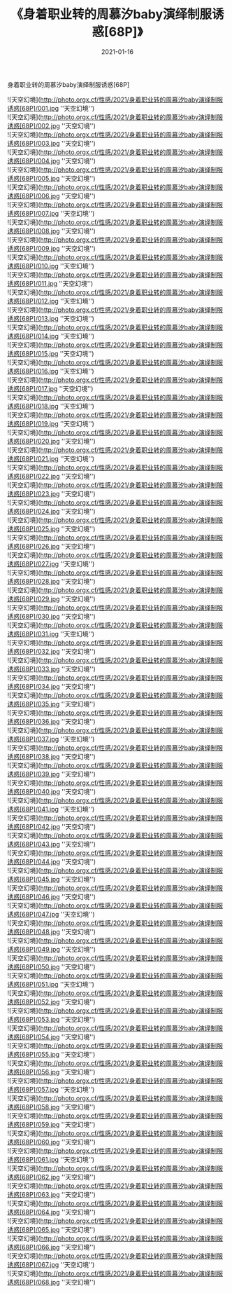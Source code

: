 ﻿---
layout: post
title:  《身着职业转的周慕汐baby演绎制服诱惑[68P]》
date:   2021-01-16
img: http://photo.orgx.cf/性感/2021/身着职业转的周慕汐baby演绎制服诱惑[68P]/000.jpg
categories: [美女, 性感, 泳衣]
---

身着职业转的周慕汐baby演绎制服诱惑[68P]



![天空幻境](http://photo.orgx.cf/性感/2021/身着职业转的周慕汐baby演绎制服诱惑[68P]/001.jpg ''天空幻境'') <br>
![天空幻境](http://photo.orgx.cf/性感/2021/身着职业转的周慕汐baby演绎制服诱惑[68P]/002.jpg ''天空幻境'') <br>
![天空幻境](http://photo.orgx.cf/性感/2021/身着职业转的周慕汐baby演绎制服诱惑[68P]/003.jpg ''天空幻境'') <br>
![天空幻境](http://photo.orgx.cf/性感/2021/身着职业转的周慕汐baby演绎制服诱惑[68P]/004.jpg ''天空幻境'') <br>
![天空幻境](http://photo.orgx.cf/性感/2021/身着职业转的周慕汐baby演绎制服诱惑[68P]/005.jpg ''天空幻境'') <br>
![天空幻境](http://photo.orgx.cf/性感/2021/身着职业转的周慕汐baby演绎制服诱惑[68P]/006.jpg ''天空幻境'') <br>
![天空幻境](http://photo.orgx.cf/性感/2021/身着职业转的周慕汐baby演绎制服诱惑[68P]/007.jpg ''天空幻境'') <br>
![天空幻境](http://photo.orgx.cf/性感/2021/身着职业转的周慕汐baby演绎制服诱惑[68P]/008.jpg ''天空幻境'') <br>
![天空幻境](http://photo.orgx.cf/性感/2021/身着职业转的周慕汐baby演绎制服诱惑[68P]/009.jpg ''天空幻境'') <br>
![天空幻境](http://photo.orgx.cf/性感/2021/身着职业转的周慕汐baby演绎制服诱惑[68P]/010.jpg ''天空幻境'') <br>
![天空幻境](http://photo.orgx.cf/性感/2021/身着职业转的周慕汐baby演绎制服诱惑[68P]/011.jpg ''天空幻境'') <br>
![天空幻境](http://photo.orgx.cf/性感/2021/身着职业转的周慕汐baby演绎制服诱惑[68P]/012.jpg ''天空幻境'') <br>
![天空幻境](http://photo.orgx.cf/性感/2021/身着职业转的周慕汐baby演绎制服诱惑[68P]/013.jpg ''天空幻境'') <br>
![天空幻境](http://photo.orgx.cf/性感/2021/身着职业转的周慕汐baby演绎制服诱惑[68P]/014.jpg ''天空幻境'') <br>
![天空幻境](http://photo.orgx.cf/性感/2021/身着职业转的周慕汐baby演绎制服诱惑[68P]/015.jpg ''天空幻境'') <br>
![天空幻境](http://photo.orgx.cf/性感/2021/身着职业转的周慕汐baby演绎制服诱惑[68P]/016.jpg ''天空幻境'') <br>
![天空幻境](http://photo.orgx.cf/性感/2021/身着职业转的周慕汐baby演绎制服诱惑[68P]/017.jpg ''天空幻境'') <br>
![天空幻境](http://photo.orgx.cf/性感/2021/身着职业转的周慕汐baby演绎制服诱惑[68P]/018.jpg ''天空幻境'') <br>
![天空幻境](http://photo.orgx.cf/性感/2021/身着职业转的周慕汐baby演绎制服诱惑[68P]/019.jpg ''天空幻境'') <br>
![天空幻境](http://photo.orgx.cf/性感/2021/身着职业转的周慕汐baby演绎制服诱惑[68P]/020.jpg ''天空幻境'') <br>
![天空幻境](http://photo.orgx.cf/性感/2021/身着职业转的周慕汐baby演绎制服诱惑[68P]/021.jpg ''天空幻境'') <br>
![天空幻境](http://photo.orgx.cf/性感/2021/身着职业转的周慕汐baby演绎制服诱惑[68P]/022.jpg ''天空幻境'') <br>
![天空幻境](http://photo.orgx.cf/性感/2021/身着职业转的周慕汐baby演绎制服诱惑[68P]/023.jpg ''天空幻境'') <br>
![天空幻境](http://photo.orgx.cf/性感/2021/身着职业转的周慕汐baby演绎制服诱惑[68P]/024.jpg ''天空幻境'') <br>
![天空幻境](http://photo.orgx.cf/性感/2021/身着职业转的周慕汐baby演绎制服诱惑[68P]/025.jpg ''天空幻境'') <br>
![天空幻境](http://photo.orgx.cf/性感/2021/身着职业转的周慕汐baby演绎制服诱惑[68P]/026.jpg ''天空幻境'') <br>
![天空幻境](http://photo.orgx.cf/性感/2021/身着职业转的周慕汐baby演绎制服诱惑[68P]/027.jpg ''天空幻境'') <br>
![天空幻境](http://photo.orgx.cf/性感/2021/身着职业转的周慕汐baby演绎制服诱惑[68P]/028.jpg ''天空幻境'') <br>
![天空幻境](http://photo.orgx.cf/性感/2021/身着职业转的周慕汐baby演绎制服诱惑[68P]/029.jpg ''天空幻境'') <br>
![天空幻境](http://photo.orgx.cf/性感/2021/身着职业转的周慕汐baby演绎制服诱惑[68P]/030.jpg ''天空幻境'') <br>
![天空幻境](http://photo.orgx.cf/性感/2021/身着职业转的周慕汐baby演绎制服诱惑[68P]/031.jpg ''天空幻境'') <br>
![天空幻境](http://photo.orgx.cf/性感/2021/身着职业转的周慕汐baby演绎制服诱惑[68P]/032.jpg ''天空幻境'') <br>
![天空幻境](http://photo.orgx.cf/性感/2021/身着职业转的周慕汐baby演绎制服诱惑[68P]/033.jpg ''天空幻境'') <br>
![天空幻境](http://photo.orgx.cf/性感/2021/身着职业转的周慕汐baby演绎制服诱惑[68P]/034.jpg ''天空幻境'') <br>
![天空幻境](http://photo.orgx.cf/性感/2021/身着职业转的周慕汐baby演绎制服诱惑[68P]/035.jpg ''天空幻境'') <br>
![天空幻境](http://photo.orgx.cf/性感/2021/身着职业转的周慕汐baby演绎制服诱惑[68P]/036.jpg ''天空幻境'') <br>
![天空幻境](http://photo.orgx.cf/性感/2021/身着职业转的周慕汐baby演绎制服诱惑[68P]/037.jpg ''天空幻境'') <br>
![天空幻境](http://photo.orgx.cf/性感/2021/身着职业转的周慕汐baby演绎制服诱惑[68P]/038.jpg ''天空幻境'') <br>
![天空幻境](http://photo.orgx.cf/性感/2021/身着职业转的周慕汐baby演绎制服诱惑[68P]/039.jpg ''天空幻境'') <br>
![天空幻境](http://photo.orgx.cf/性感/2021/身着职业转的周慕汐baby演绎制服诱惑[68P]/040.jpg ''天空幻境'') <br>
![天空幻境](http://photo.orgx.cf/性感/2021/身着职业转的周慕汐baby演绎制服诱惑[68P]/041.jpg ''天空幻境'') <br>
![天空幻境](http://photo.orgx.cf/性感/2021/身着职业转的周慕汐baby演绎制服诱惑[68P]/042.jpg ''天空幻境'') <br>
![天空幻境](http://photo.orgx.cf/性感/2021/身着职业转的周慕汐baby演绎制服诱惑[68P]/043.jpg ''天空幻境'') <br>
![天空幻境](http://photo.orgx.cf/性感/2021/身着职业转的周慕汐baby演绎制服诱惑[68P]/044.jpg ''天空幻境'') <br>
![天空幻境](http://photo.orgx.cf/性感/2021/身着职业转的周慕汐baby演绎制服诱惑[68P]/045.jpg ''天空幻境'') <br>
![天空幻境](http://photo.orgx.cf/性感/2021/身着职业转的周慕汐baby演绎制服诱惑[68P]/046.jpg ''天空幻境'') <br>
![天空幻境](http://photo.orgx.cf/性感/2021/身着职业转的周慕汐baby演绎制服诱惑[68P]/047.jpg ''天空幻境'') <br>
![天空幻境](http://photo.orgx.cf/性感/2021/身着职业转的周慕汐baby演绎制服诱惑[68P]/048.jpg ''天空幻境'') <br>
![天空幻境](http://photo.orgx.cf/性感/2021/身着职业转的周慕汐baby演绎制服诱惑[68P]/049.jpg ''天空幻境'') <br>
![天空幻境](http://photo.orgx.cf/性感/2021/身着职业转的周慕汐baby演绎制服诱惑[68P]/050.jpg ''天空幻境'') <br>
![天空幻境](http://photo.orgx.cf/性感/2021/身着职业转的周慕汐baby演绎制服诱惑[68P]/051.jpg ''天空幻境'') <br>
![天空幻境](http://photo.orgx.cf/性感/2021/身着职业转的周慕汐baby演绎制服诱惑[68P]/052.jpg ''天空幻境'') <br>
![天空幻境](http://photo.orgx.cf/性感/2021/身着职业转的周慕汐baby演绎制服诱惑[68P]/053.jpg ''天空幻境'') <br>
![天空幻境](http://photo.orgx.cf/性感/2021/身着职业转的周慕汐baby演绎制服诱惑[68P]/054.jpg ''天空幻境'') <br>
![天空幻境](http://photo.orgx.cf/性感/2021/身着职业转的周慕汐baby演绎制服诱惑[68P]/055.jpg ''天空幻境'') <br>
![天空幻境](http://photo.orgx.cf/性感/2021/身着职业转的周慕汐baby演绎制服诱惑[68P]/056.jpg ''天空幻境'') <br>
![天空幻境](http://photo.orgx.cf/性感/2021/身着职业转的周慕汐baby演绎制服诱惑[68P]/057.jpg ''天空幻境'') <br>
![天空幻境](http://photo.orgx.cf/性感/2021/身着职业转的周慕汐baby演绎制服诱惑[68P]/058.jpg ''天空幻境'') <br>
![天空幻境](http://photo.orgx.cf/性感/2021/身着职业转的周慕汐baby演绎制服诱惑[68P]/059.jpg ''天空幻境'') <br>
![天空幻境](http://photo.orgx.cf/性感/2021/身着职业转的周慕汐baby演绎制服诱惑[68P]/060.jpg ''天空幻境'') <br>
![天空幻境](http://photo.orgx.cf/性感/2021/身着职业转的周慕汐baby演绎制服诱惑[68P]/061.jpg ''天空幻境'') <br>
![天空幻境](http://photo.orgx.cf/性感/2021/身着职业转的周慕汐baby演绎制服诱惑[68P]/062.jpg ''天空幻境'') <br>
![天空幻境](http://photo.orgx.cf/性感/2021/身着职业转的周慕汐baby演绎制服诱惑[68P]/063.jpg ''天空幻境'') <br>
![天空幻境](http://photo.orgx.cf/性感/2021/身着职业转的周慕汐baby演绎制服诱惑[68P]/064.jpg ''天空幻境'') <br>
![天空幻境](http://photo.orgx.cf/性感/2021/身着职业转的周慕汐baby演绎制服诱惑[68P]/065.jpg ''天空幻境'') <br>
![天空幻境](http://photo.orgx.cf/性感/2021/身着职业转的周慕汐baby演绎制服诱惑[68P]/066.jpg ''天空幻境'') <br>
![天空幻境](http://photo.orgx.cf/性感/2021/身着职业转的周慕汐baby演绎制服诱惑[68P]/067.jpg ''天空幻境'') <br>
![天空幻境](http://photo.orgx.cf/性感/2021/身着职业转的周慕汐baby演绎制服诱惑[68P]/068.jpg ''天空幻境'') <br>